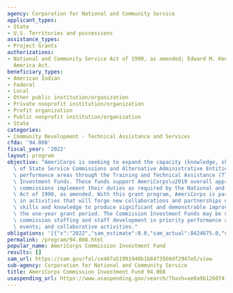 ```yaml
---
agency: Corporation for National and Community Service
applicant_types:
- State
- U.S. Territories and possessions
assistance_types:
- Project Grants
authorizations:
- National and Community Service Act of 1990, as amended; Edward M. Kennedy Serve
  America Act.
beneficiary_types:
- American Indian
- Federal
- Local
- Other public institution/organization
- Private nonprofit institution/organization
- Profit organization
- Public nonprofit institution/organization
- State
categories:
- Community Development - Technical Assistance and Services
cfda: '94.008'
fiscal_year: '2022'
layout: program
objective: "AmeriCorps is seeking to expand the capacity (knowledge, skills, and resources)\
  \ of State Service Commissions and Alternative Administrative Entities in priority\
  \ performance areas through the Training and Technical Assistance (TTA) Commission\
  \ Investment Funds. These funds support AmeriCorps\u2019 overall approach to help\
  \ commissions implement their duties as required by the National and Community Service\
  \ Act of 1990, as amended. With this grant program, AmeriCorps is particularly interested\
  \ in activities that will forge new collaborations and partnerships or develop new\
  \ skills and knowledge to produce significant and demonstrable improvements within\
  \ the one-year grant period. The Commission Investment Funds may be used to support:\
  \ commission staffing and staff development in priority performance areas; training\
  \ events; and collaborative activities."
obligations: '[{"x":"2022","sam_estimate":0.0,"sam_actual":8424675.0,"usa_spending_actual":7558568.53},{"x":"2023","sam_estimate":10625000.0,"sam_actual":0.0,"usa_spending_actual":9128718.5},{"x":"2024","sam_estimate":10625000.0,"sam_actual":0.0,"usa_spending_actual":0.0}]'
permalink: /program/94.008.html
popular_name: AmeriCorps Commission Investment Fund
results: []
sam_url: https://sam.gov/fal/ce407a51991940b1b84f3560df2947e5/view
sub-agency: Corporation for National and Community Service
title: AmeriCorps Commission Investment Fund 94.008
usaspending_url: https://www.usaspending.gov/search/?hash=ae0a9b1260741b9c63806d5f8a0493cd
---
```

